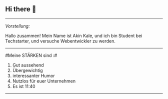 ## Hi there 👋



---

*Vorstellung:*

Hallo zusammen! Mein Name ist Akin Kale, und ich bin Student bei Techstarter, und versuche Webentwickler zu werden. 

_____________

#Meine STÄRKEN sind :#

1. Gut aussehend
2. Übergewichtig
3. interessanter Humor
4. Nutzlos für euer Unternehmen
5. Es ist 11:40


---
